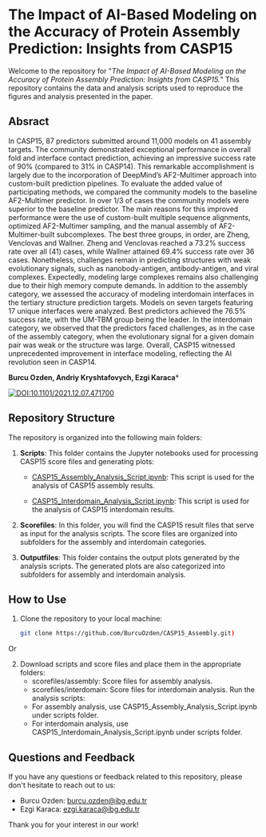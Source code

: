 # The Impact of AI-Based Modeling on the Accuracy of Protein Assembly Prediction: Insights from CASP15

Welcome to the repository for "_The Impact of AI-Based Modeling on the Accuracy of Protein Assembly Prediction: Insights from CASP15._" This repository contains the data and analysis scripts used to reproduce the figures and analysis presented in the paper.

## Absract
In CASP15, 87 predictors submitted around 11,000 models on 41 assembly targets. The community demonstrated exceptional performance in overall fold and interface contact prediction, achieving an impressive success rate of 90% (compared to 31% in CASP14). This remarkable accomplishment is largely due to the incorporation of DeepMind’s AF2-Multimer approach into custom-built prediction pipelines. To evaluate the added value of participating methods, we compared the community models to the baseline AF2-Multimer predictor. In over 1/3 of cases the community models were superior to the baseline predictor. The main reasons for this improved performance were the use of custom-built multiple sequence alignments, optimized AF2-Multimer sampling, and the manual assembly of AF2-Multimer-built subcomplexes. The best three groups, in order, are Zheng, Venclovas and Wallner. Zheng and Venclovas reached a 73.2% success rate over all (41) cases, while Wallner attained 69.4% success rate over 36 cases. Nonetheless, challenges remain in predicting structures with weak evolutionary signals, such as nanobody-antigen, antibody-antigen, and viral complexes. Expectedly, modeling large complexes remains also challenging due to their high memory compute demands.
In addition to the assembly category, we assessed the accuracy of modeling interdomain interfaces in the tertiary structure prediction targets. Models on seven targets featuring 17 unique interfaces were analyzed. Best predictors achieved the 76.5% success rate, with the UM-TBM group being the leader. In the interdomain category, we observed that the predictors faced challenges, as in the case of the assembly category, when the evolutionary signal for a given domain pair was weak or the structure was large. Overall, CASP15 witnessed unprecedented improvement in interface modeling, reflecting the AI revolution seen in CASP14.

**Burcu Ozden, Andriy Kryshtafovych, Ezgi Karaca***

[![DOI:10.1101/2021.12.07.471700](http://img.shields.io/badge/DOI-10.1101/2021.12.07.471700-B31B1B.svg)](https://doi.org/10.1101/2023.07.10.548341)


## Repository Structure

The repository is organized into the following main folders:

1. **Scripts**: This folder contains the Jupyter notebooks used for processing CASP15 score files and generating plots:

   - [CASP15_Assembly_Analysis_Script.ipynb](scripts/CASP15_Assembly_Analysis_Script.ipynb): This script is used for the analysis of CASP15 assembly results.
   
   - [CASP15_Interdomain_Analysis_Script.ipynb](scripts/CASP15_Interdomain_Analysis_Script.ipynb): This script is used for the analysis of CASP15 interdomain results.

2. **Scorefiles**: In this folder, you will find the CASP15 result files that serve as input for the analysis scripts. The score files are organized into subfolders for the assembly and interdomain categories.

3. **Outputfiles**: This folder contains the output plots generated by the analysis scripts. The generated plots are also categorized into subfolders for assembly and interdomain analysis.

## How to Use

1. Clone the repository to your local machine:

   ```bash
   git clone https://github.com/BurcuOzden/CASP15_Assembly.git)

Or

2. Download scripts and score files and place them in the appropriate folders:
   - scorefiles/assembly: Score files for assembly analysis.
   - scorefiles/interdomain: Score files for interdomain analysis.
   Run the analysis scripts:
   - For assembly analysis, use CASP15_Assembly_Analysis_Script.ipynb under scripts folder.
   - For interdomain analysis, use CASP15_Interdomain_Analysis_Script.ipynb under scripts folder.

## Questions and Feedback

If you have any questions or feedback related to this repository, please don't hesitate to reach out to us:

- Burcu Ozden: [burcu.ozden@ibg.edu.tr](mailto:burcu.ozden@ibg.edu.tr)
- Ezgi Karaca: [ezgi.karaca@ibg.edu.tr](mailto:ezgi.karaca@ibg.edu.tr)

Thank you for your interest in our work!
